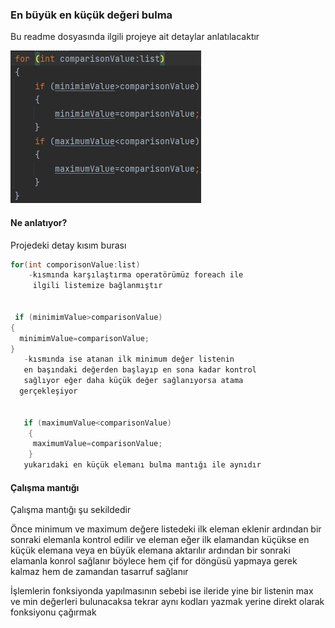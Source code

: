 ### En büyük en küçük değeri bulma
Bu readme dosyasında ilgili projeye ait 
detaylar anlatılacaktır


![](jpg/readme.md1.jpg)

#### Ne anlatıyor?

Projedeki detay kısım burası 

```java
for(int comporisonValue:list)
    -kısmında karşılaştırma operatörümüz foreach ile
     ilgili listemize bağlanmıştır
        
        
 if (minimimValue>comparisonValue)
{
  minimimValue=comparisonValue;
}
   -kısmında ise atanan ilk minimum değer listenin 
   en başındaki değerden başlayıp en sona kadar kontrol
   sağlıyor eğer daha küçük değer sağlanıyorsa atama 
  gerçekleşiyor


   if (maximumValue<comparisonValue)
    {
     maximumValue=comparisonValue;
    }
   yukarıdaki en küçük elemanı bulma mantığı ile aynıdır
```
 #### Çalışma mantığı
Çalışma mantığı şu sekildedir

Önce minimum ve maximum değere listedeki ilk eleman eklenir
ardından bir sonraki elemanla kontrol edilir ve eleman
eğer  ilk elamandan küçükse en küçük elemana veya 
en büyük elemana aktarılır
ardından bir sonraki elamanla konrol sağlanır
böylece hem çif for döngüsü yapmaya gerek kalmaz
hem de zamandan tasarruf sağlanır

İşlemlerin fonksiyonda yapılmasının sebebi ise ileride 
yine bir listenin max ve min değerleri bulunacaksa
tekrar aynı kodları yazmak yerine 
direkt olarak fonksiyonu çağırmak 